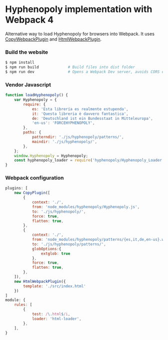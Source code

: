 # Hyphenopoly implementation with Webpack 4
Alternative way to load Hyphenopoly for browsers into Webpack. It uses [CopyWebpackPlugin](https://webpack.js.org/plugins/copy-webpack-plugin/) and [HtmlWebpackPlugin](https://webpack.js.org/plugins/html-webpack-plugin/).

### Build the website
```bash
$ npm install       
$ npm run build             # Build files into dist folder
$ npm run dev               # Opens a Webpack Dev server, avoids CORS errors running locally
```


### Vendor Javascript
```js
function loadHyphenopoly() {
    var Hyphenopoly = {
        require: {
            es: 'Esta librería es realmente estupenda',
            it: 'Questa libreria è davvero fantastica',
            de: 'Deutschland ist ein Bundesstaat in Mitteleuropa',
            'en-us': 'FORCEHYPHENOPOLY',
        },
        paths: {
            patterndir: './js/hyphenopoly/patterns/',
            maindir: './js/hyphenopoly/',       
        },
    };
    window.Hyphenopoly = Hyphenopoly;
    const hyphenopoly_loader = require('hyphenopoly/Hyphenopoly_Loader');
}
```

### Webpack configuration
```js
plugins: [
    new CopyPlugin([
        {
            context: './',
            from: 'node_modules/hyphenopoly/Hyphenopoly.js',
            to: './js/hyphenopoly/',
            force: true,
            flatten: true,
        },
        {
            context: './',
            from: 'node_modules/hyphenopoly/patterns/{es,it,de,en-us}.wasm',
            to: './js/hyphenopoly/patterns/',
            globOptions:{
                extglob: true
            },
            force: true,
            flatten: true,
        },
    ]),
    new HtmlWebpackPlugin({
        template: './src/index.html'
    })
]
module: {
    rules: [
        {
            test: /\.html$/i,
            loader: 'html-loader',
        },
    ],
}
```

